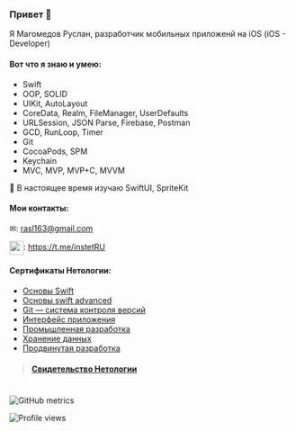 ### Привет 👋

Я Магомедов Руслан, разработчик мобильных приложенй на iOS (iOS - Developer)

#### Вот что я знаю и умею:
- Swift
- OOP, SOLID
- UIKit, AutoLayout
- CoreData, Realm, FileManager, UserDefaults
- URLSession, JSON Parse, Firebase, Postman
- GCD, RunLoop, Timer
- Git
- CocoaPods, SPM
- Keychain
- MVC, MVP, MVP+C, MVVM

🌱 В настоящее время изучаю SwiftUI, SpriteKit

#### Мои контакты:

&#9993;: rasl163@gmail.com

<img src="https://user-images.githubusercontent.com/97151324/210815369-1e47baa9-450d-46f2-a1ad-398e42b12766.png" height="25" align="center"/>: https://t.me/instetRU

#### Сертификаты Нетологии:
- [Основы Swift](https://netology.ru/backend/api/user/programs/22930/pdf_certificate)
- [Основы swift advanced](https://netology.ru/backend/api/user/programs/22933/pdf_certificate)
- [Git — система контроля версий](https://netology.ru/backend/api/user/programs/25357/pdf_certificate)
- [Интерфейс приложения](https://netology.ru/backend/api/user/programs/25458/pdf_certificate)
- [Промышленная разработка](https://netology.ru/backend/api/user/programs/27332/pdf_certificate)
- [Хранение данных](https://netology.ru/backend/api/user/programs/30082/pdf_certificate)
- [Продвинутая разработка](https://netology.ru/backend/api/user/programs/30090/pdf_certificate)

>#### [Свидетельство Нетологии](https://netology.ru/backend/api/user/programs/23043/pdf_certificate)

#
![GitHub metrics](https://metrics.lecoq.io/Instet)  

![Profile views](https://gpvc.arturio.dev/Instet) 
